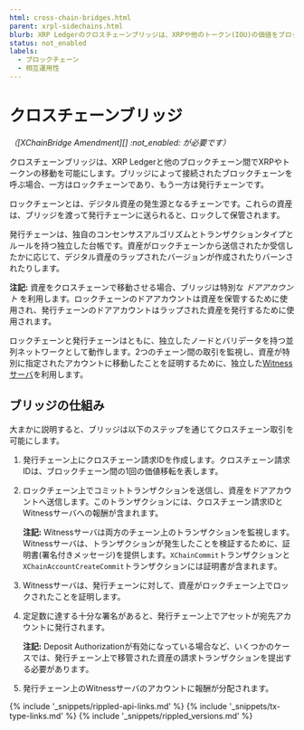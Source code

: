 ```yaml
---
html: cross-chain-bridges.html
parent: xrpl-sidechains.html
blurb: XRP Ledgerのクロスチェーンブリッジは、XRPや他のトークン(IOU)の価値をブロックチェーン間で効率的に移動させることを可能にします。
status: not_enabled
labels:
  - ブロックチェーン
  - 相互運用性
---
```

# クロスチェーンブリッジ

_（[XChainBridge Amendment][] :not_enabled: が必要です）_

クロスチェーンブリッジは、XRP Ledgerと他のブロックチェーン間でXRPやトークンの移動を可能にします。ブリッジによって接続されたブロックチェーンを呼ぶ場合、一方はロックチェーンであり、もう一方は発行チェーンです。

ロックチェーンとは、デジタル資産の発生源となるチェーンです。これらの資産は、ブリッジを渡って発行チェーンに送られると、ロックして保管されます。

発行チェーンは、独自のコンセンサスアルゴリズムとトランザクションタイプとルールを持つ独立した台帳です。資産がロックチェーンから送信されたか受信したかに応じて、デジタル資産のラップされたバージョンが作成されたりバーンされたりします。

**注記:** 資産をクロスチェーンで移動させる場合、ブリッジは特別な _ドアアカウント_ を利用します。ロックチェーンのドアアカウントは資産を保管するために使用され、発行チェーンのドアアカウントはラップされた資産を発行するために使用されます。

ロックチェーンと発行チェーンはともに、独立したノードとバリデータを持つ並列ネットワークとして動作します。2つのチェーン間の取引を監視し、資産が特別に指定されたアカウントに移動したことを証明するために、独立した[Witnessサーバ](witness-servers.html)を利用します。


## ブリッジの仕組み

大まかに説明すると、ブリッジは以下のステップを通じてクロスチェーン取引を可能にします。

1. 発行チェーン上にクロスチェーン請求IDを作成します。クロスチェーン請求IDは、ブロックチェーン間の1回の価値移転を表します。
2. ロックチェーン上でコミットトランザクションを送信し、資産をドアアカウントへ送信します。このトランザクションには、クロスチェーン請求IDとWitnessサーバへの報酬が含まれます。

    **注記:** Witnessサーバは両方のチェーン上のトランザクションを監視します。Witnessサーバは、トランザクションが発生したことを検証するために、証明書(署名付きメッセージ)を提供します。`XChainCommit`トランザクションと`XChainAccountCreateCommit`トランザクションには証明書が含まれます。

3. Witnessサーバは、発行チェーンに対して、資産がロックチェーン上でロックされたことを証明します。
4. 定足数に達する十分な署名があると、発行チェーン上でアセットが宛先アカウントに発行されます。

    **注記:** Deposit Authorizationが有効になっている場合など、いくつかのケースでは、発行チェーン上で移管された資産の請求トランザクションを提出する必要があります。

5. 発行チェーン上のWitnessサーバのアカウントに報酬が分配されます。


<!--{# common link defs #}-->
{% include '_snippets/rippled-api-links.md' %}
{% include '_snippets/tx-type-links.md' %}
{% include '_snippets/rippled_versions.md' %}
